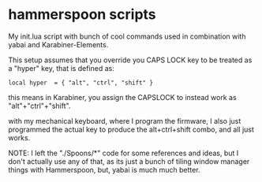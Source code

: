 hammerspoon scripts
===================

My init.lua script with bunch of cool commands
used in combination with yabai and Karabiner-Elements.

This setup assumes that you override you CAPS LOCK
key to be treated as a "hyper" key, that is defined
as:

`local hyper  = { "alt", "ctrl", "shift" }`

this means in Karabiner, you assign the CAPSLOCK
to instead work as "alt"+"ctrl"+"shift".

with my mechanical keyboard, where I program the firmware, I also just programmed the actual key
to produce the alt+ctrl+shift combo, and all just works.

NOTE: I left the "./Spoons/*" code for some references
and ideas, but I don't actually use any of that, as
its just a bunch of tiling window manager things
with Hammerspoon, but, yabai is much much better.
